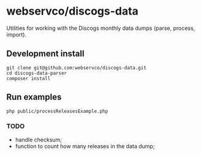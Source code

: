 # webservco/discogs-data
Utilities for working with the Discogs monthly data dumps (parse, process, import).

## Development install
```
git clone git@github.com:webservco/discogs-data.git
cd discogs-data-parser
composer install
```

## Run examples
```
php public/processReleasesExample.php
```

### TODO
- handle checksum;
- function to count how many releases in the data dump;
